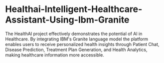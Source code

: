 # Healthai-Intelligent-Healthcare-Assistant-Using-Ibm-Granite
The HealthAI project effectively demonstrates the potential of AI in Healthcare. By integrating IBM's Granite language model the platform enables users to receive personalized health insights through Patient Chat, Disease Prediction, Treatment Plan Generation, and Health Analytics, making healthcare information more accessible.
